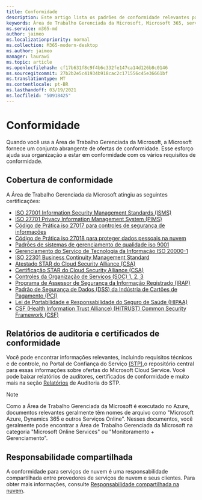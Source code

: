 ```yaml
---
title: Conformidade
description: Este artigo lista os padrões de conformidade relevantes para a Área de Trabalho Gerenciada da Microsoft.
keywords: Área de Trabalho Gerenciada da Microsoft, Microsoft 365, serviço, documentação
ms.service: m365-md
author: jaimeo
ms.localizationpriority: normal
ms.collection: M365-modern-desktop
ms.author: jaimeo
manager: laurawi
ms.topic: article
ms.openlocfilehash: cf17b631f8c9f4b6c332fe147ca14d126b8c0146
ms.sourcegitcommit: 27b2b2e5c41934b918cac2c171556c45e36661bf
ms.translationtype: MT
ms.contentlocale: pt-BR
ms.lasthandoff: 03/19/2021
ms.locfileid: "50918425"
---
```

# <a name="compliance"></a>Conformidade

Quando você usa a Área de Trabalho Gerenciada da Microsoft, a Microsoft fornece um conjunto abrangente de ofertas de conformidade. Esse esforço ajuda sua organização a estar em conformidade com os vários requisitos de conformidade.

## <a name="compliance-coverage"></a>Cobertura de conformidade

A Área de Trabalho Gerenciada da Microsoft atingiu as seguintes certificações:

- [ISO 27001 Information Security Management Standards (ISMS)](/compliance/regulatory/offering-ISO-27001)
- [ISO 27701 Privacy Information Management System (PIMS)](/compliance/regulatory/offering-iso-27701)
- [Código de Prática iso 27017 para controles de segurança de informações](/compliance/regulatory/offering-ISO-27017)
- [Código de Prática iso 27018 para proteger dados pessoais na nuvem](/compliance/regulatory/offering-ISO-27018)
- [Padrões de sistemas de gerenciamento de qualidade iso 9001](/compliance/regulatory/offering-ISO-9001)
- [Gerenciamento do Serviço de Tecnologia da Informação ISO 20000-1](/compliance/regulatory/offering-ISO-20000-1-2011)
- [ISO 22301 Business Continuity Management Standard](/compliance/regulatory/offering-ISO-22301)
- [Atestado STAR do Cloud Security Alliance (CSA)](/compliance/regulatory/offering-CSA-STAR-Attestation)
- [Certificação STAR do Cloud Security Alliance (CSA)](/compliance/regulatory/offering-CSA-Star-Certification)
- [Controles da Organização de Serviços (SOC) 1, 2, 3](/compliance/regulatory/offering-SOC)
- [Programa de Assessor de Segurança da Informação Registrado (IRAP)](/compliance/regulatory/offering-ccsl-irap-australia)
- [Padrão de Segurança de Dados (DSS) da Indústria de Cartões de Pagamento (PCI)](/compliance/regulatory/offering-PCI-DSS)
- [Lei de Portabilidade e Responsabilidade do Seguro de Saúde (HIPAA)](/compliance/regulatory/offering-hipaa-hitech)
- [CSF (Health Information Trust Alliance) (HITRUST) Common Security Framework (CSF)](/compliance/regulatory/offering-hitrust)


## <a name="auditor-reports-and-compliance-certificates"></a>Relatórios de auditoria e certificados de conformidade

Você pode encontrar informações relevantes, incluindo requisitos técnicos e de controle, no Portal de Confiança do Serviço [(STP),](https://servicetrust.microsoft.com/)o repositório central para essas informações sobre ofertas do Microsoft Cloud Service. Você pode baixar relatórios de auditores, certificados de conformidade e muito mais na seção [Relatórios](https://servicetrust.microsoft.com/ViewPage/MSComplianceGuide) de Auditoria do STP.

> [!NOTE]
> Como a Área de Trabalho Gerenciada da Microsoft é executado no Azure, documentos relevantes geralmente têm nomes de arquivo como "Microsoft Azure, Dynamics 365 e outros Serviços Online". Nesses documentos, você geralmente pode encontrar a Área de Trabalho Gerenciada da Microsoft na categoria "Microsoft Online Services" ou "Monitoramento + Gerenciamento".

## <a name="shared-responsibility"></a>Responsabilidade compartilhada

A conformidade para serviços de nuvem é uma responsabilidade compartilhada entre provedores de serviços de nuvem e seus clientes. Para obter mais informações, consulte [Responsabilidade compartilhada na nuvem](/azure/security/fundamentals/shared-responsibility).